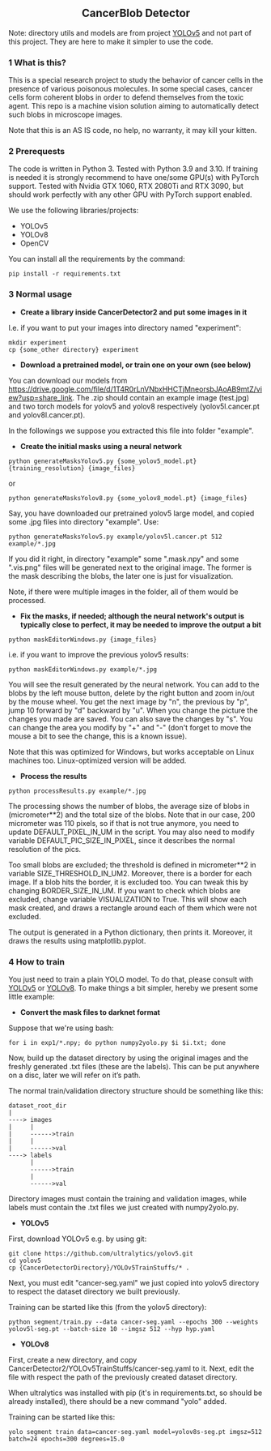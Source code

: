 ## <div align="center">CancerBlob Detector</div>

Note: directory utils and models are from project [YOLOv5](
https://github.com/ultralytics/yolov5) and not part of this project.
They are here to make it simpler to use the code.

### 1 What is this?

This is a special research project to study the behavior of 
cancer cells in the presence of various poisonous molecules.
In some special cases, cancer cells form coherent blobs in order
to defend themselves from the toxic agent. This repo is a machine
vision solution aiming to automatically detect such blobs in
microscope images.

Note that this is an AS IS code, no help, no warranty, it may kill
your kitten.

### 2 Prerequests

The code is written in Python 3. Tested with Python 3.9 and 3.10. If training
is needed it is strongly recommend to have one/some GPU(s) with
PyTorch support. Tested with Nvidia GTX 1060, RTX 2080Ti and
RTX 3090, but should work perfectly with any other GPU with PyTorch
support enabled.

We use the following libraries/projects:
* YOLOv5
* YOLOv8
* OpenCV

You can install all the requirements by the command:

~~~
pip install -r requirements.txt 
~~~

### 3 Normal usage

* <b>Create a library inside CancerDetector2 and put some images in it</b>

I.e. if you want to put your images into directory named "experiment":

~~~
mkdir experiment
cp {some_other directory} experiment
~~~

* <b>Download a pretrained model, or train one on your own (see below)</b>

You can download our models from https://drive.google.com/file/d/1T4R0rLnVNbxHHCTjMneorsbJAoAB9mtZ/view?usp=share_link. 
The .zip should contain an example image (test.jpg) and two torch models for yolov5 and
yolov8 respectively (yolov5l.cancer.pt and yolov8l.cancer.pt).

In the followings we suppose you extracted this file into folder "example".

* <b>Create the initial masks using a neural network</b>

~~~
python generateMasksYolov5.py {some_yolov5_model.pt} {training_resolution} {image_files}
~~~
or
~~~~
python generateMasksYolov8.py {some_yolov8_model.pt} {image_files} 
~~~~

Say, you have downloaded our pretrained yolov5 large model, and copied 
some .jpg files into directory "example". Use:

~~~
python generateMasksYolov5.py example/yolov5l.cancer.pt 512 example/*.jpg
~~~

If you did it right, in directory "example" some ".mask.npy" and some ".vis.png"
files will be generated next to the original image. The former is the mask 
describing the blobs, the later one is just for visualization.

Note, if there were multiple images in the folder, all of them would be processed.

* <b>Fix the masks, if needed; although the neural network's
output is typically close to perfect, it may be needed to improve the
output a bit</b>

~~~
python maskEditorWindows.py {image_files}
~~~

i.e. if you want to improve the previous yolov5 results:

~~~
python maskEditorWindows.py example/*.jpg
~~~

You will see the result generated by the neural network. You can add to the blobs by the 
left mouse button, delete by the right button and zoom in/out by
the mouse wheel. You get the next image by "n", the previous by "p",
jump 10 forward by "d" backward by "u". When you change the picture
the changes you made are saved. You can also save the changes by "s".
You can change the area you modify by "+" and "-" (don't forget to 
move the mouse a bit to see the change, this is a known issue).

Note that this was optimized for Windows, but works acceptable on 
Linux machines too. Linux-optimized version will be added.

* <b>Process the results</b>

~~~
python processResults.py example/*.jpg
~~~

The processing shows the number of blobs, the average size of blobs
in (micrometer**2) and the total size of the blobs. Note that in our
case, 200 micrometer was 110 pixels, so if that is not true anymore, you
need to update DEFAULT_PIXEL_IN_UM in the script. You may also need to modify 
variable DEFAULT_PIC_SIZE_IN_PIXEL, since it describes the normal 
resolution of the pics. 

Too small blobs are excluded; the threshold is defined in
micrometer**2 in variable SIZE_THRESHOLD_IN_UM2. Moreover, there is a border for
each image. If a blob hits the border, it is excluded too. You can
tweak this by changing BORDER_SIZE_IN_UM. If you want to check which 
blobs are excluded, change variable VISUALIZATION to True. This will
show each mask created, and draws a rectangle around each of them which
were not excluded.

The output is generated in a Python dictionary, then prints it.
Moreover, it draws the results using matplotlib.pyplot.

### 4 How to train

You just need to train a plain YOLO model. To do that, please 
consult with [YOLOv5](https://github.com/ultralytics/yolov5) or
[YOLOv8](https://github.com/ultralytics/ultralytics). To make
things a bit simpler, hereby we present some little example:

* <b>Convert the mask files to darknet format</b>

Suppose that we're using bash:

~~~
for i in exp1/*.npy; do python numpy2yolo.py $i $i.txt; done
~~~

Now, build up the dataset directory by using the original images and
the freshly generated .txt files (these are the labels). This can
be put anywhere on a disc, later we will refer on it’s path.

The normal train/validation directory structure should be something 
like this:

~~~
dataset_root_dir
|
----> images
|     |
|     ------>train
|     |
|     ------>val
----> labels
      |
      ------>train
      |
      ------>val
~~~

Directory images must contain the training and validation images, while
labels must contain the .txt files we just created with numpy2yolo.py.

* <b>YOLOv5</b>

First, download YOLOv5 e.g. by using git:

~~~
git clone https://github.com/ultralytics/yolov5.git
cd yolov5
cp {CancerDetectorDirectory}/YOLOv5TrainStuffs/* .
~~~

Next, you must edit "cancer-seg.yaml" we just copied into yolov5
directory to respect the dataset directory we built previously.

Training can be started like this (from the yolov5 directory):

~~~
python segment/train.py --data cancer-seg.yaml --epochs 300 --weights yolov5l-seg.pt --batch-size 10 --imgsz 512 --hyp hyp.yaml
~~~

* <b>YOLOv8</b>

First, create a new directory, and copy CancerDetector2/YOLOv5TrainStuffs/cancer-seg.yaml
to it. Next, edit the file with respect the path of the previously created
dataset directory.

When ultralytics was installed with pip (it's in requirements.txt, so should
be already installed), there should be a new command "yolo" added.

Training can be started like this:

~~~
yolo segment train data=cancer-seg.yaml model=yolov8s-seg.pt imgsz=512 batch=24 epochs=300 degrees=15.0
~~~


